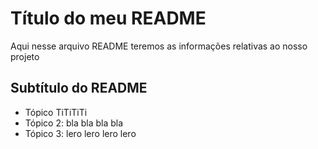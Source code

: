 # Título do meu README

Aqui nesse arquivo README teremos as informações relativas ao nosso projeto

## Subtítulo do README

- Tópico TiTiTiTi
- Tópico 2: bla bla bla bla
- Tópico 3: lero lero lero lero